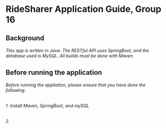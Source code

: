 # RideSharer Application Guide, Group 16
## Background
###### This app is written in Java.  The RESTful API uses SpringBoot, and the database used is MySQL.  All builds must be done with Maven.  
## Before running the application
###### Before running the appliation, please ensure that you have done the following:
###### 1. Install Maven, SpringBoot, and mySQL
###### 2. 
